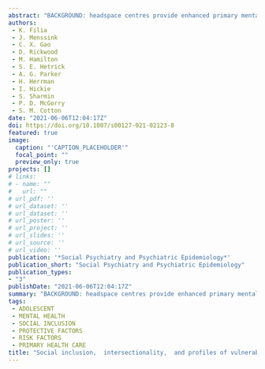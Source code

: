 ```yaml
---
abstract: "BACKGROUND: headspace centres provide enhanced primary mental healthcare for young  people. A priority is to provide services for all young people irrespective of a  range of social disadvantages or social exclusion. The aims of this study were to:  (i) delineate extent of social inclusion across domains of housing,  studying/employment, functioning, alcohol, and other drug use; and (ii) map profiles  of young people deemed vulnerable to experiencing additional barriers to accessing  services based on their social inclusion domains (e.g., those living in unstable  housing, not in employment/education, and/or experiencing intersecting or multiple  forms of disadvantage or difficulties), including detailing their clinical  characteristics. **METHODS:** Young people were recruited from five headspace centres.  Data relevant to social inclusion were examined. Multivariate logistic regression  models were used to determine overlap between vulnerable groups, functional, social,  clinical, and behavioural factors. RESULTS: 1107 young people participated, aged  12-25 years (M{thinspace}={thinspace}18.1 years, SD{thinspace}={thinspace}3.3), most living in stable housing (96.5{%}) and  engaged in studying/employment (84.8{%}). Specific vulnerabilities were evident in  young people with NEET status (15.2{%}); in unstable accommodation (3.5{%}); of  culturally diverse backgrounds (CALD) (12.2{%}); living in regional areas (36.1{%}); and  identifying as lesbian, gay, bisexual, transgender, intersex, queer/questioning, and  asexual plus (LGBTIQA+; 28.2{%}). Higher levels of distress, substance use, functional  impairment, and lower social support were reported by those who were NEET and/or in  unstable housing. LGBTIQA+ status was associated with high distress, depressive  symptoms, and suicidal ideation. **CONCLUSIONS:** Most participants reported good social  support, stable housing, and engagement in work or education. Those deemed  vulnerable were likely to experience social exclusion across multiple domains and  reported more mental health problems. The co-occurrence of mental ill-health and  social exclusion highlights the importance of integrated mental healthcare."
authors:
 - K. Filia
 - J. Menssink
 - C. X. Gao
 - D. Rickwood
 - M. Hamilton
 - S. E. Hetrick
 - A. G. Parker
 - H. Herrman
 - I. Hickie
 - S. Sharmin
 - P. D. McGorry
 - S. M. Cotton
date: "2021-06-06T12:04:17Z"
doi: https://doi.org/10.1007/s00127-021-02123-8
featured: true
image:
  caption: "'CAPTION_PLACEHOLDER'"
  focal_point: ""
  preview_only: true
projects: []
# links:
# - name: ""
#   url: ""
# url_pdf: ''
# url_dataset: ''
# url_dataset: ''
# url_poster: ''
# url_project: ''
# url_slides: ''
# url_source: ''
# url_video: '' 
publication: '*Social Psychiatry and Psychiatric Epidemiology*'
publication_short: "Social Psychiatry and Psychiatric Epidemiology"
publication_types:
- "3"
publishDate: "2021-06-06T12:04:17Z"
summary: "BACKGROUND: headspace centres provide enhanced primary mental healthcare for young  people.  A priority is to provide services for all young people irrespective of a  range of social disadvantages or social exclusion..."
tags:
 - ADOLESCENT
 - MENTAL HEALTH
 - SOCIAL INCLUSION
 - PROTECTIVE FACTORS
 - RISK FACTORS
 - PRIMARY HEALTH CARE
title: "Social inclusion,  intersectionality,  and profiles of vulnerable groups of young people seeking mental health support"
---
```

